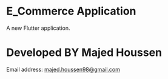 # E_Commerce Application

A new Flutter application.

# Developed BY Majed Houssen

Email address: majed.houssen98@gmail.com
